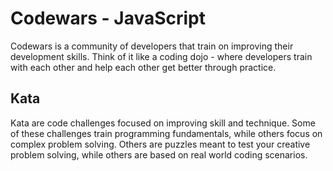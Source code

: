 # Codewars - JavaScript

Codewars is a community of developers that train on improving their development skills. Think of it like a coding dojo - where developers train with each other and help each other get better through practice.

## Kata

Kata are code challenges focused on improving skill and technique. Some of these challenges train programming fundamentals, while others focus on complex problem solving. Others are puzzles meant to test your creative problem solving, while others are based on real world coding scenarios.
